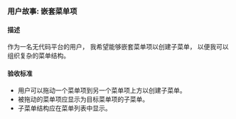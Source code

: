 ### 用户故事: 嵌套菜单项

#### 描述

作为一名无代码平台的用户，
我希望能够嵌套菜单项以创建子菜单，
以便我可以组织复杂的菜单结构。

#### 验收标准

- 用户可以拖动一个菜单项到另一个菜单项上方以创建子菜单。
- 被拖动的菜单项应显示为目标菜单项的子菜单。
- 子菜单结构应在菜单列表中显示。
